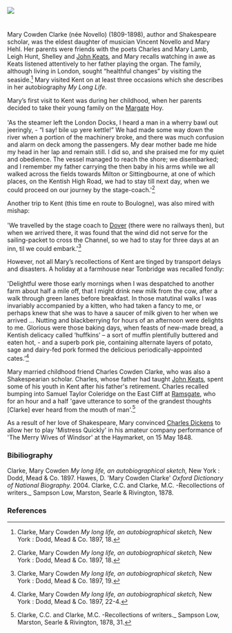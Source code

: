 <a href="https://juncture-digital.org"><img src="https://juncture-digital.org/images/ve-button.png"></a>

<param ve-config title="Mary Cowden Clarke" author="Michelle Crowther" layout="vtl" banner="/images/banners/19c.jpg">

<param ve-entity eid="Q736439" aliases="Ramsgate">
<param ve-entity eid="Q179224" aliases="Dover">
<param ve-entity eid="Q618045" aliases="Margate">
<param ve-entity eid="Q665489" aliases="Tunbridge">
<param ve-entity eid="Q6860945" aliases="Milton">
<param ve-entity eid="Q1626044" aliases="Sittingbourne">

#

Mary Cowden Clarke (née Novello) (1809-1898), author and Shakespeare scholar, was the eldest daughter of musician Vincent Novello and Mary Hehl. Her parents were friends with the poets Charles and Mary Lamb, Leigh Hunt, Shelley and [John Keats]( /19c-keats-margate/), and Mary recalls watching in awe as Keats listened attentively to her father playing the organ. The family, although living in London, sought “healthful changes” by visiting the seaside.[^ref1] Mary visited Kent on at least three occasions which she describes in her autobiography _My Long Life_.
<param ve-image url="https://upload.wikimedia.org/wikipedia/commons/e/e4/Mary_Victoria_Cowden_Clarke_%28nee_Novello%29%2C_ca._1870s.jpg" label="Mary Victoria Cowden Clarke" attribution="G.B. Sciutto & Co., Public domain, via Wikimedia Commons, © National Portrait Gallery, London">

Mary’s first visit to Kent was during her childhood, when her parents decided to take their young family on the [Margate](/19c/19c-margate) Hoy. 
<br><br>
'As the steamer left the London Docks, I heard a man in a wherry bawl out jeeringly, - “I say! bile up yere kettle!” We had made some way down the river when a portion of the machinery broke, and there was much confusion and alarm on deck among the passengers. My dear mother bade me hide my head in her lap and remain still. I did so, and she praised me for my quiet and obedience. The vessel managed to reach the shore; we disembarked; and I remember my father carrying the then baby in his arms while we all walked across the fields towards Milton or Sittingbourne, at one of which places, on the Kentish High Road, we had to stay till next day, when we could proceed on our journey by the stage-coach.'[^ref2]
<param ve-image url="https://upload.wikimedia.org/wikipedia/commons/4/46/Scene_aboard_a_Margate_hoy.jpg" label="A Scene on board a Margate Hoy as described by Dibden, 1804" attribution="Published by John Fairburn, National Maritime Museum, Greenwich, Public domain, via Wikimedia Commons">
<param ve-map center="Q686094" zoom="15">

Another trip to Kent (this time en route to Boulogne), was also mired with mishap: 
<br><br>
'We travelled by the stage coach to [Dover](/19c/19c-dover) (there were no railways then), but when we arrived there, it was found that the wind did not serve for the sailing-packet to cross the Channel, so we had to stay for three days at an inn, til we could embark.'[^ref3]
<param ve-image url="/dickens/images/Snargate St Dover 1830.jpg" label="Snargate St Dover c.1830" attribution="Drawn by G.Shepherd">
<param ve-map center="Q179224" zoom="15">

However, not all Mary’s recollections of Kent are tinged by transport delays and disasters. A holiday at a farmhouse near Tonbridge was recalled fondly:
<br><br>
'Delightful were those early mornings when I was despatched to another farm about half a mile off, that I might drink new milk from the cow, after a walk through green lanes before breakfast. In those matutinal walks I was invariably accompanied by a kitten, who had taken a fancy to me, or perhaps knew that she was to have a saucer of milk given to her when we arrived ... Nutting and blackberrying for hours of an afternoon were delights to me. Glorious were those baking days, when feasts of new-made bread, a Kentish delicacy called ‘huffkins’ – a sort of muffin plentifully buttered and eaten hot, - and a superb pork pie, containing alternate layers of potato, sage and dairy-fed pork formed the delicious periodically-appointed cates.’[^ref4]
<param ve-image url="https://upload.wikimedia.org/wikipedia/commons/4/43/%27Blackberries%27_by_John_F._Francis.jpg" label="Blackberries" attribution="John F. Francis, Public domain, via Wikimedia Commons">
<param ve-map center="Q665489" zoom="10">

Mary married childhood friend Charles Cowden Clarke, who was also a Shakespearian scholar. Charles, whose father had taught [John Keats](/19c-keats-margate/), spent some of his youth in Kent after his father's retirement. Charles recalled bumping into Samuel Taylor Coleridge on the East Cliff at [Ramsgate](https://kent-maps.online/19c/19c-ramsgate/), who for an hour and a half 'gave utterance to some of the grandest thoughts [Clarke] ever heard from the mouth of man'.[^ref5] 
<param ve-image url="https://stor.artstor.org/stor/47ed345c-3d26-4e7f-a46e-3bdc267e68f4" label="Ramsgate, East Cliff Promenade" attribution="Kent Maps Online Collection">
<param ve-map center="Q736439" zoom="10">

As a result of her love of Shakespeare, Mary convinced [Charles Dickens](/dickens/) to allow her to play 'Mistress Quickly' in his amateur company performance of 'The Merry Wives of Windsor' at the Haymarket, on 15 May 1848.
<param ve-image url="https://upload.wikimedia.org/wikipedia/commons/b/b0/Falstaff_and_Mistress_Quickly_Francis_Philip_Stephanoff.jpeg" label="Falstaff and Mistress Quickly c. 1840" attribution="Philip Francis Stephanoff, Public domain, via Wikimedia Commons">

### Bibiliography
Clarke, Mary Cowden _My long life, an autobiographical sketch,_ New York : Dodd, Mead & Co. 1897.
Hawes, D. 'Mary Cowden Clarke' _Oxford Dictionary of National Biography._ 2004.
Clarke, C.C. and Clarke, M.C. -Recollections of writers._ Sampson Low, Marston, Searle & Rivington, 1878.

### References
[^ref1]: Clarke, Mary Cowden _My long life, an autobiographical sketch,_ New York : Dodd, Mead & Co. 1897, 18.
[^ref2]: Clarke, Mary Cowden _My long life, an autobiographical sketch,_ New York : Dodd, Mead & Co. 1897, 18.
[^ref3]: Clarke, Mary Cowden _My long life, an autobiographical sketch,_ New York : Dodd, Mead & Co. 1897, 19.
[^ref4]: Clarke, Mary Cowden _My long life, an autobiographical sketch,_ New York : Dodd, Mead & Co. 1897, 22-4.
[^ref5]: Clarke, C.C. and Clarke, M.C. -Recollections of writers._ Sampson Low, Marston, Searle & Rivington, 1878, 31.

